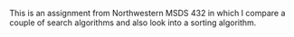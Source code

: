 This is an assignment from Northwestern MSDS 432 in which
I compare a couple of search algorithms and also look into
a sorting algorithm.
